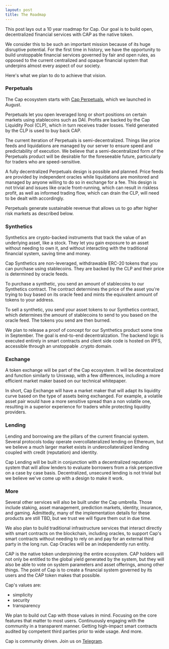 ```yaml
---
layout: post
title: The Roadmap
---
```


This post lays out a 10 year roadmap for Cap. Our goal is to build open, decentralized financial services with CAP as the native token.

We consider this to be such an important mission because of its huge disruptive potential. For the first time in history, we have the opportunity to build unstoppable financial services governed by fair and open rules, as opposed to the current centralized and opaque financial system that underpins almost every aspect of our society.

Here's what we plan to do to achieve that vision.

### Perpetuals

The Cap ecosystem starts with [Cap Perpetuals](https://cap.finance), which we launched in August.

Perpetuals let you open leveraged long or short positions on certain markets using stablecoins such as DAI. Profits are backed by the Cap Liquidity Pool (CLP), which in turn receives trader losses. Yield generated by the CLP is used to buy back CAP.

The current iteration of Perpetuals is semi-decentralized. Things like price feeds and liquidations are managed by our server to ensure speed and predictability of execution. We believe that a semi-decentralized form of the Perpetuals product will be desirable for the foreseeable future, particularly for traders who are speed-sensitive.

A fully decentralized Perpetuals design is possible and planned. Price feeds are provided by independent oracles while liquidations are monitored and managed by anyone willing to do so in exchange for a fee. This design is not trivial and issues like oracle front-running, which can result in riskless profit, as well as informed trading flow, which can drain the CLP, will need to be dealt with accordingly.

Perpetuals generate sustainable revenue that allows us to go after higher risk markets as described below.

### Synthetics

Synthetics are crypto-backed instruments that track the value of an underlying asset, like a stock. They let you gain exposure to an asset without needing to own it, and without interacting with the traditional financial system, saving time and money.

Cap Synthetics are non-leveraged, withdrawable ERC-20 tokens that you can purchase using stablecoins. They are backed by the CLP and their price is determined by oracle feeds.

To purchase a synthetic, you send an amount of stablecoins to our Synthetics contract. The contract determines the price of the asset you're trying to buy based on its oracle feed and mints the equivalent amount of tokens to your address.

To sell a synthetic, you send your asset tokens to our Synthetics contract, which determines the amount of stablecoins to send to you based on the oracle feed. The tokens you send are then burned.

We plan to release a proof of concept for our Synthetics product some time in September. The goal is end-to-end decentralization. The backend logic is executed entirely in smart contracts and client side code is hosted on IPFS, accessible through an unstoppable .crypto domain.

### Exchange

A token exchange will be part of the Cap ecosystem. It will be decentralized and function similarly to Uniswap, with a few differences, including a more efficient market maker based on our technical whitepaper.

In short, Cap Exchange will have a market maker that will adapt its liquidity curve based on the type of assets being exchanged. For example, a volatile asset pair would have a more sensitive spread than a non volatile one, resulting in a superior experience for traders while protecting liquidity providers.

### Lending

Lending and borrowing are the pillars of the current financial system. Several protocols today operate overcollateralized lending on Ethereum, but we believe a much larger market exists in undercollateralized lending coupled with credit (reputation) and identity. 

Cap Lending will be built in conjunction with a decentralized reputation system that will allow lenders to evaluate borrowers from a risk perspective on a case by case basis. Decentralized, unsecured lending is not trivial but we believe we've come up with a design to make it work.

### More

Several other services will also be built under the Cap umbrella. Those include staking, asset management, prediction markets, identity, insurance, and gaming. Admittedly, many of the implementation details for these products are still TBD, but we trust we will figure them out in due time.

We also plan to build traditional infrastructure services that interact directly with smart contracts on the blockchain, including oracles, to support Cap's smart contracts without needing to rely on and pay for an external third party in the long run. Cap Oracles will be an independently run entity.

CAP is the native token underpinning the entire ecosystem. CAP holders will not only be entitled to the global yield generated by the system, but they will also be able to vote on system parameters and asset offerings, among other things. The point of Cap is to create a financial system governed by its users and the CAP token makes that possible.

Cap's values are:

* simplicity
* security
* transparency

We plan to build out Cap with those values in mind. Focusing on the core features that matter to most users. Continuously engaging with the community in a transparent manner. Getting high-impact smart contracts audited by competent third parties prior to wide usage. And more.

Cap is community driven. Join us on [Telegram](https://t.me/capfin).


